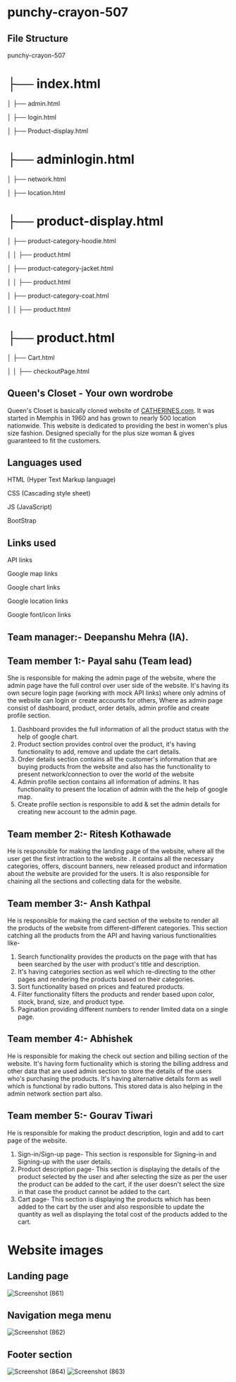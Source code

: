 # punchy-crayon-507

## File Structure
punchy-crayon-507

├── index.html
===

│   ├── admin.html 

│   ├── login.html

│   ├── Product-display.html



├── adminlogin.html
===

│   ├── network.html

│   ├── location.html



├── product-display.html
===

│   ├── product-category-hoodie.html

│   │   ├── product.html

│   ├── product-category-jacket.html  

│   │   ├── product.html

│   ├── product-category-coat.html  

│   │   ├── product.html



├── product.html
===

│   ├── Cart.html 

│   │   ├── checkoutPage.html



## Queen's Closet - Your own wordrobe
Queen's Closet is basically cloned website of [CATHERINES.com](https://www.catherines.com/). It was started in Memphis in 1960 and has grown to nearly 500 location nationwide. This website is dedicated to providing the best in women's plus size fashion. Designed specially for the plus size woman & gives guaranteed to fit the customers. 



## Languages used
HTML (Hyper Text Markup language)

CSS (Cascading style sheet)

JS (JavaScript)

BootStrap


## Links used
API links

Google map links

Google chart links

Google location links

Google font/icon links


## Team manager:- Deepanshu Mehra (IA).


## Team member 1:- Payal sahu (Team lead)
She is responsible for making the admin page of the website, where the admin page have the full control over user side of the website. It's having its own secure login page (working with mock API links) where only admins of the website can login or create accounts for others, Where as admin page consist of dashboard, product, order details, admin profile and create profile section. 
1. Dashboard provides the full information of all the product status with the help of google chart.
2. Product section provides control over the product, it's having functionality to add, remove and update the cart details.
3. Order details section contains all the customer's information that are buying products from the website and also has the functionality to present network/connection to over the world of the website
4. Admin profile section contains all information of admins. It has functionality to present the location of admin with the the help of google map.
5. Create profile section is responsible to add & set the admin details for creating new account to the admin page.



## Team member 2:- Ritesh Kothawade
He is responsible for making the landing page of the website, where all the user get the first intraction to the website . It contains all the necessary categories, offers, discount banners, new released product and information about the website are provided for the users. It is also responsible for chaining all the sections and collecting data for the website.


## Team member 3:- Ansh Kathpal
He is responsible for making the card section of the website to render all the products of the website from different-different categories. This section catching all the products from the API and having various functionalities like-
1. Search functionality provides the products on the page with that has been searched by the user with product's title and description.
2. It's having categories section as well which re-directing to the other pages and rendering the products based on their categories.
3. Sort functionality based on prices and featured products.
4. Filter functionality filters the products and render based upon color, stock, brand, size, and product type.
5. Pagination providing different numbers to render limited data on a single page.


## Team member 4:- Abhishek
He is responsible for making the check out section and billing section of the website. It's having form fuctionality which is storing the billing address and other data that are used admin section to store the details of the users who's purchasing the products. It's having alternative details form as well which is functional by radio buttons.
This stored data is also helping in the admin network section part also.



## Team member 5:- Gourav Tiwari
He is responsible for making the product description, login and add to cart page of the website. 
1. Sign-in/Sign-up page- This section is responsible for Signing-in and Signing-up with the user details.
2. Product description page- This section is displaying the details of the product selected by the user and after selecting the size as per the user the product can be added to the cart, if the user doesn't select the size in that case the product cannot be added to the cart.
3. Cart page- This section is displaying the products which has been added to the cart by the user and also responsible to update the quantity as well as displaying the total cost of the products added to the cart. 

# Website images
## Landing page
![Screenshot (861)](https://user-images.githubusercontent.com/115584065/221433059-4557ae84-916d-4350-995d-3953e8dc3c84.png)
## Navigation mega menu
![Screenshot (862)](https://user-images.githubusercontent.com/115584065/221433102-ba2d22ae-8ca6-453c-a161-86527efcd770.png)
## Footer section
![Screenshot (864)](https://user-images.githubusercontent.com/115584065/221433142-fca2296b-323a-407c-a2c6-62a8becda440.png)
![Screenshot (863)](https://user-images.githubusercontent.com/115584065/221433129-801ed661-c0b1-4209-b955-00d96b54d2a6.png)

